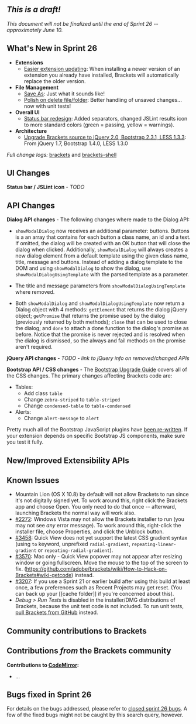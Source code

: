 _This is a draft!_
--------------------
_This document will not be finalized until the end of Sprint 26 -- approximately June 10._

What's New in Sprint 26
-----------------------
* **Extensions**
    * [Easier extension updating](https://trello.com/card/2-extension-listing-update/4f90a6d98f77505d7940ce88/877): When installing a newer version of an extension you already have installed, Brackets will automatically replace the older version.
* **File Management**
    * [Save As](https://trello.com/card/3-create-file-w-save-as/4f90a6d98f77505d7940ce88/286): Just what it sounds like!
    * [Polish on delete file/folder](https://trello.com/card/2-delete-file-folder/4f90a6d98f77505d7940ce88/382): Better handling of unsaved changes... now with unit tests!
* **Overall UI**
    * [Status bar redesign](https://trello.com/card/1-ux-implement-status-bar/4f90a6d98f77505d7940ce88/808): Added separators, changed JSLint results icon to more standard colors (green = passing, yellow = warnings).
* **Architecture**
    * [Upgrade Brackets source to jQuery 2.0, Bootstrap 2.3.1, LESS 1.3.3](https://trello.com/card/3-upgrade-jquery-less-bootstrap/4f90a6d98f77505d7940ce88/813): From jQuery 1.7, Bootstrap 1.4.0, LESS 1.3.0


_Full change logs:_ [brackets](https://github.com/adobe/brackets/compare/sprint-25...sprint-26#commits_bucket) and [brackets-shell](https://github.com/adobe/brackets-shell/compare/sprint-25...sprint-26#commits_bucket)


UI Changes
----------
**Status bar / JSLint icon** - _TODO_


API Changes
-----------
**Dialog API changes** - The following changes where made to the Dialog API:
* `showModalDialog` now receives an additional parameter: buttons. Buttons is a an array that contains for each button a class name, an id and a text. If omitted, the dialog will be created with an OK button that will close the dialog when clicked. Additionally, `showModalDialog` will always creates a new dialog element from a default template using the given class name, title, message and buttons. Instead of adding a dialog template to the DOM and using `showModalDialog` to show the dialog, use `showModalDialogUsingTemplate` with the parsed template as a parameter.

* The title and message parameters from `showModalDialogUsingTemplate` where removed.

* Both `showModalDialog` and `showModalDialogUsingTemplate` now return a Dialog object with 4 methods: `getElement` that returns the dialog jQuery object; `getPromise` that returns the promise used by the dialog (previously returned by both methods); `close` that can be used to close the dialog; and `done` to attach a done function to the dialog's promise as before. Notice that the promise is never rejected and is resolved when the dialog is dismissed, so the always and fail methods on the promise aren't required.

**jQuery API changes** - _TODO - link to jQuery info on removed/changed APIs_

**Bootstrap API / CSS changes** - 
The [Bootstrap Upgrade Guide](http://twitter.github.io/bootstrap/upgrading.html) covers all of the CSS changes. The primary changes affecting Brackets code are:
* Tables:
  * Add class `table`
  * Change `zebra-striped` to `table-striped`
  * Change `condensed-table` to `table-condensed`
* Alerts:
  * Change `alert-message` to `alert`

Pretty much all of the Bootstrap JavaScript plugins have [been re-written](http://twitter.github.io/bootstrap/upgrading.html#javascript). If your extension depends on specific Bootstrap JS components, make sure you test it fully.

New/Improved Extensibility APIs
-------------------------------


Known Issues
------------
* Mountain Lion (OS X 10.8) by default will not allow Brackets to run since it's not digitally signed yet. To work around this, right click the Brackets app and choose Open. You only need to do that once -- afterward, launching Brackets the normal way will work also.
* [#2272](https://github.com/adobe/brackets/issues/2272): Windows Vista may not allow the Brackets installer to run (you may not see _any_ error message). To work around this, right-click the installer file, choose Properties, and click the Unblock button.
* [#3458](https://github.com/adobe/brackets/issues/3458): Quick View does not yet support the latest CSS gradient syntax (using `to` keyword, unprefixed `radial-gradient`, `repeating-linear-gradient` or `repeating-radial-gradient`).
* [#3570](https://github.com/adobe/brackets/issues/3570): Mac only - Quick View popover may not appear after resizing window or going fullscreen. Move the mouse to the top of the screen to fix.
(https://github.com/adobe/brackets/wiki/How-to-Hack-on-Brackets#wiki-getcode) instead.
* [#3207](https://github.com/adobe/brackets/issues/3207): If you use a Sprint 21 or earlier build after using this build at least once, a few preferences such as Recent Projects may get reset. (You can back up your [[cache folder]] if you're concerned about this).
* _Debug > Run Tests_ is disabled in the installer/DMG distributions of Brackets, because the unit test code is not included. To run unit tests, [pull Brackets from GitHub](https://github.com/adobe/brackets/wiki/How-to-Hack-on-Brackets#wiki-getcode) instead.


Community contributions to Brackets
-----------------------------------

Contributions _from_ the Brackets community
-------------------------------------------
**Contributions to [CodeMirror](https://github.com/marijnh/CodeMirror):**
* ...

Bugs fixed in Sprint 26
-----------------------
For details on the bugs addressed, please refer to [closed sprint 26 bugs](https://github.com/adobe/brackets/issues?labels=&milestone=13&state=closed). A few of the fixed bugs might not be caught by this search query, however.